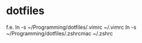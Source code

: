 # dotfiles
f.e.
ln -s ~/Programming/dotfiles/.vimrc ~/.vimrc
ln -s ~/Programming/dotfiles/.zshrcmac ~/.zshrc

